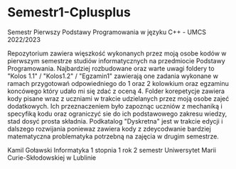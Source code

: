 # Semestr1-Cplusplus
Semestr Pierwszy Podstawy Programowania w języku C++ - UMCS 2022/2023

Repozytorium zawiera więszkość wykonanych przez moją osobe kodów w pierwszym semestrze studiów informatycznych na przedmiocie Podstawy Programowania.
Najbardziej rozbudowane oraz warte uwagi foldery to "Kolos 1.1" / "Kolos1.2" / "Egzamin1" zawierają one zadania wykonane w ramach przygotowań odpowiedniego do 1 oraz 2 kolowkium oraz egzaminu koncówego który udało mi się zdać z oceną 4. 
Folder korepetycje zawiera kody pisane wraz z uczniami w trakcie udzielanych przez moją osobe zajeć dodatkowych. Ich przeznaczeniem było zapoznąc uczniów z mechaniką i specyfiką kodu oraz ograniczyć sie do ich podstawowego zakresu wiedzy, stad dosyć prosta składnia.
Podkatalog "Dyskretna" jest w trakcie edycji i dalszego rozwijania poniewaz zawiera kody z zdeycodwanie bardziej matematyczna problematyka potrzebną na zajęcia w drugim semestrze.

Kamil Goławski 
Informatyka 1 stopnia 1 rok 2 semestr Uniwersytet Marii Curie-Skłodowskiej w Lublinie